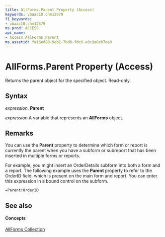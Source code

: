 ```yaml
---
title: AllForms.Parent Property (Access)
keywords: vbaac10.chm12679
f1_keywords:
- vbaac10.chm12679
ms.prod: ACCESS
api_name:
- Access.AllForms.Parent
ms.assetid: fa16ed80-9eb2-7bd8-fdc6-a8c9a8eb7ea0
---
```



# AllForms.Parent Property (Access)

Returns the parent object for the specified object. Read-only.


## Syntax

 _expression_. **Parent**

 _expression_ A variable that represents an **AllForms** object.


## Remarks

You can use the  **Parent** property to determine which form or report is currently the parent when you have a subform or subreport that has been inserted in multiple forms or reports.

For example, you might insert an OrderDetails subform into both a form and a report. The following example uses the  **Parent** property to refer to the OrderID field, which is present on the main form and report. You can enter this expression in a bound control on the subform.




```
=Parent!OrderID
```


## See also


#### Concepts


[AllForms Collection](allforms-object-access.md)

